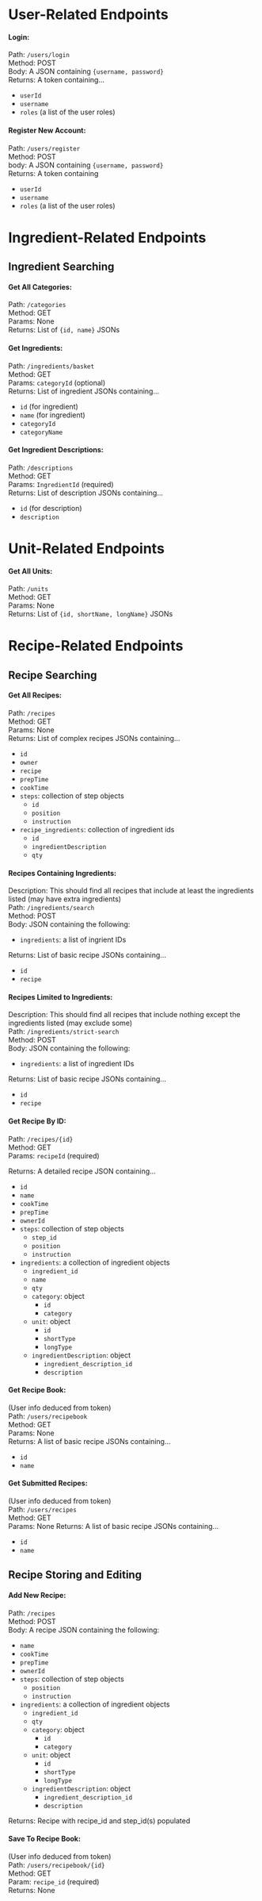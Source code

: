 
# User-Related Endpoints

#### Login:
Path: `/users/login`    
Method: POST  
Body: A JSON containing `{username, password}`  
Returns: A token containing...
- `userId`
- `username`
- `roles` (a list of the user roles)

#### Register New Account:
Path: `/users/register`     
Method: POST  
body: A JSON containing `{username, password}`  
Returns: A token containing
- `userId`
- `username`
- `roles` (a list of the user roles)


# Ingredient-Related Endpoints
  
## Ingredient Searching

#### Get All Categories:
Path: `/categories`   
Method: GET  
Params: None  
Returns: List of `{id, name}` JSONs

#### Get Ingredients:
Path: `/ingredients/basket`   
Method: GET  
Params: `categoryId` (optional)  
Returns: List of ingredient JSONs containing...
- `id` (for ingredient)
- `name` (for ingredient)
- `categoryId`
- `categoryName`

#### Get Ingredient Descriptions:
Path: `/descriptions`    
Method: GET  
Params: `IngredientId` (required)  
Returns: List of description JSONs containing...
- `id` (for description)
- `description`    

# Unit-Related Endpoints

#### Get All Units:
Path: `/units`    
Method: GET  
Params: None  
Returns: List of `{id, shortName, longName}` JSONs

# Recipe-Related Endpoints

## Recipe Searching

#### Get All Recipes:
Path: `/recipes`      
Method: GET  
Params: None  
Returns: List of complex recipes JSONs containing...
- `id`
- `owner`  
- `recipe`
- `prepTime`  
- `cookTime`  
- `steps`: collection of step objects
    - `id`
    - `position`  
    - `instruction`  
- `recipe_ingredients`: collection of ingredient ids
    - `id`  
    - `ingredientDescription`
    - `qty`  

#### Recipes Containing Ingredients:
Description: This should find all recipes that include at least the ingredients 
listed (may have extra ingredients)  
Path: `/ingredients/search`  
Method: POST  
Body: JSON containing the following:
- `ingredients`: a list of ingrient IDs  

Returns: List of basic recipe JSONs containing...
- `id`
- `recipe`

#### Recipes Limited to Ingredients:
Description: This should find all recipes that include nothing except the 
ingredients listed (may exclude some)  
Path: `/ingredients/strict-search`    
Method: POST  
Body: JSON containing the following:
- `ingredients`: a list of ingredient IDs  

Returns: List of basic recipe JSONs containing...
- `id`
- `recipe`

#### Get Recipe By ID:
Path: `/recipes/{id}`   
Method: GET  
Params: `recipeId` (required)

Returns: A detailed recipe JSON containing...
- `id`
- `name`
- `cookTime`
- `prepTime`
- `ownerId`   
- `steps`: collection of step objects
    - `step_id`
    - `position`
    - `instruction`  
- `ingredients`: a collection of ingredient objects
    - `ingredient_id`
    - `name`  
    - `qty`
    - `category`: object
        - `id`  
        - `category`  
    - `unit`: object
        - `id`  
        - `shortType`   
        - `longType`  
    - `ingredientDescription`: object
        - `ingredient_description_id`
        - `description`

#### Get Recipe Book:
(User info deduced from token)  
Path: `/users/recipebook`   
Method: GET  
Params: None  
Returns: A list of basic recipe JSONs containing...
- `id`
- `name`

#### Get Submitted Recipes:
(User info deduced from token)  
Path: `/users/recipes`   
Method: GET  
Params: None 
Returns: A list of basic recipe JSONs containing...
- `id`
- `name`


## Recipe Storing and Editing

#### Add New Recipe:
Path: `/recipes`   
Method: POST  
Body: A recipe JSON containing the following:
- `name`
- `cookTime`
- `prepTime`
- `ownerId`   
- `steps`: collection of step objects
    - `position`
    - `instruction`  
- `ingredients`: a collection of ingredient objects
    - `ingredient_id` 
    - `qty`
    - `category`: object
        - `id`  
        - `category`  
    - `unit`: object
        - `id`  
        - `shortType`   
        - `longType`  
    - `ingredientDescription`: object
        - `ingredient_description_id`
        - `description`

Returns: Recipe with recipe_id and step_id(s) populated

#### Save To Recipe Book:
(User info deduced from token)  
Path: `/users/recipebook/{id}`    
Method: GET  
Param: `recipe_id` (required)   
Returns: None
